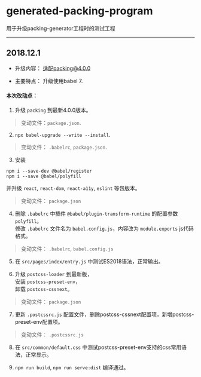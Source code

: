 # generated-packing-program
用于升级packing-generator工程时的测试工程

---

## 2018.12.1
- 升级内容： 适配packing@4.0.0  

- 主要特点： 升级使用babel 7.  

#### 本次改动点：  


1. 升级 `packing` 到最新4.0.0版本。   
> 变动文件：`package.json`.

2. `npx babel-upgrade --write --install`.   
> 变动文件： `.babelrc`, `package.json`.

3. 安装
  ```
  npm i --save-dev @babel/register
  npm i --save @babel/polyfill
  ```
  并升级 `react`, `react-dom`, `react-a11y`, `eslint` 等包版本。  
> 变动文件： `package.json`

4. 删除 `.babelrc` 中插件 `@babel/plugin-transform-runtime` 的配置参数 `polyfill`。  
修改 `.babelrc` 文件名为 `babel.config.js`，内容改为 `module.exports` js代码格式。
> 变动文件： `.babelrc`, `babel.config.js`

5. 在 `src/pages/index/entry.js` 中测试ES2018语法，正常输出。

6. 升级 `postcss-loader` 到最新版，  
安装 `postcss-preset-env`，  
卸载 `postcss-cssnext`。  
> 变动文件： `package.json`

7. 更新 `.postcssrc.js` 配置文件，删除postcss-cssnext配置项，新增postcss-preset-env配置项。
> 变动文件： `.postcssrc.js`

8. 在 `src/common/default.css` 中测试postcss-preset-env支持的css常用语法，正常显示。

9. `npm run build`, `npm run serve:dist` 编译通过。
